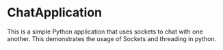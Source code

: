 # ChatApplication
This is a simple Python application that uses sockets to chat with one another. 
This demonstrates the usage of Sockets and threading in python.
